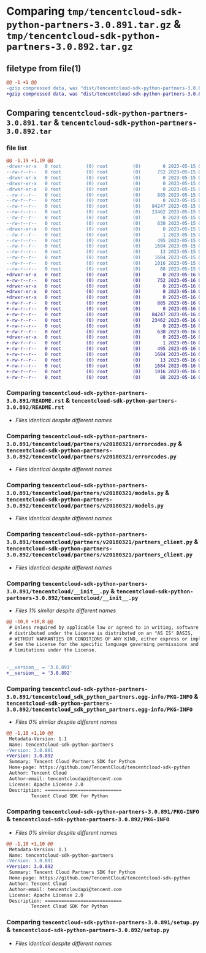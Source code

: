 # Comparing `tmp/tencentcloud-sdk-python-partners-3.0.891.tar.gz` & `tmp/tencentcloud-sdk-python-partners-3.0.892.tar.gz`

## filetype from file(1)

```diff
@@ -1 +1 @@
-gzip compressed data, was "dist/tencentcloud-sdk-python-partners-3.0.891.tar", last modified: Mon May 15 04:00:10 2023, max compression
+gzip compressed data, was "dist/tencentcloud-sdk-python-partners-3.0.892.tar", last modified: Tue May 16 00:42:38 2023, max compression
```

## Comparing `tencentcloud-sdk-python-partners-3.0.891.tar` & `tencentcloud-sdk-python-partners-3.0.892.tar`

### file list

```diff
@@ -1,19 +1,19 @@
-drwxr-xr-x   0 root         (0) root         (0)        0 2023-05-15 04:00:10.000000 tencentcloud-sdk-python-partners-3.0.891/
--rw-r--r--   0 root         (0) root         (0)      752 2023-05-15 04:00:10.000000 tencentcloud-sdk-python-partners-3.0.891/README.rst
-drwxr-xr-x   0 root         (0) root         (0)        0 2023-05-15 04:00:10.000000 tencentcloud-sdk-python-partners-3.0.891/tencentcloud/
-drwxr-xr-x   0 root         (0) root         (0)        0 2023-05-15 04:00:10.000000 tencentcloud-sdk-python-partners-3.0.891/tencentcloud/partners/
-drwxr-xr-x   0 root         (0) root         (0)        0 2023-05-15 04:00:10.000000 tencentcloud-sdk-python-partners-3.0.891/tencentcloud/partners/v20180321/
--rw-r--r--   0 root         (0) root         (0)      885 2023-05-15 04:00:10.000000 tencentcloud-sdk-python-partners-3.0.891/tencentcloud/partners/v20180321/errorcodes.py
--rw-r--r--   0 root         (0) root         (0)        0 2023-05-15 04:00:10.000000 tencentcloud-sdk-python-partners-3.0.891/tencentcloud/partners/v20180321/__init__.py
--rw-r--r--   0 root         (0) root         (0)    84247 2023-05-15 04:00:10.000000 tencentcloud-sdk-python-partners-3.0.891/tencentcloud/partners/v20180321/models.py
--rw-r--r--   0 root         (0) root         (0)    23462 2023-05-15 04:00:10.000000 tencentcloud-sdk-python-partners-3.0.891/tencentcloud/partners/v20180321/partners_client.py
--rw-r--r--   0 root         (0) root         (0)        0 2023-05-15 04:00:10.000000 tencentcloud-sdk-python-partners-3.0.891/tencentcloud/partners/__init__.py
--rw-r--r--   0 root         (0) root         (0)      630 2023-05-15 04:00:10.000000 tencentcloud-sdk-python-partners-3.0.891/tencentcloud/__init__.py
-drwxr-xr-x   0 root         (0) root         (0)        0 2023-05-15 04:00:10.000000 tencentcloud-sdk-python-partners-3.0.891/tencentcloud_sdk_python_partners.egg-info/
--rw-r--r--   0 root         (0) root         (0)        1 2023-05-15 04:00:10.000000 tencentcloud-sdk-python-partners-3.0.891/tencentcloud_sdk_python_partners.egg-info/dependency_links.txt
--rw-r--r--   0 root         (0) root         (0)      495 2023-05-15 04:00:10.000000 tencentcloud-sdk-python-partners-3.0.891/tencentcloud_sdk_python_partners.egg-info/SOURCES.txt
--rw-r--r--   0 root         (0) root         (0)     1684 2023-05-15 04:00:10.000000 tencentcloud-sdk-python-partners-3.0.891/tencentcloud_sdk_python_partners.egg-info/PKG-INFO
--rw-r--r--   0 root         (0) root         (0)       13 2023-05-15 04:00:10.000000 tencentcloud-sdk-python-partners-3.0.891/tencentcloud_sdk_python_partners.egg-info/top_level.txt
--rw-r--r--   0 root         (0) root         (0)     1684 2023-05-15 04:00:10.000000 tencentcloud-sdk-python-partners-3.0.891/PKG-INFO
--rw-r--r--   0 root         (0) root         (0)     1016 2023-05-15 04:00:10.000000 tencentcloud-sdk-python-partners-3.0.891/setup.py
--rw-r--r--   0 root         (0) root         (0)       88 2023-05-15 04:00:10.000000 tencentcloud-sdk-python-partners-3.0.891/setup.cfg
+drwxr-xr-x   0 root         (0) root         (0)        0 2023-05-16 00:42:38.000000 tencentcloud-sdk-python-partners-3.0.892/
+-rw-r--r--   0 root         (0) root         (0)      752 2023-05-16 00:42:37.000000 tencentcloud-sdk-python-partners-3.0.892/README.rst
+drwxr-xr-x   0 root         (0) root         (0)        0 2023-05-16 00:42:38.000000 tencentcloud-sdk-python-partners-3.0.892/tencentcloud/
+drwxr-xr-x   0 root         (0) root         (0)        0 2023-05-16 00:42:38.000000 tencentcloud-sdk-python-partners-3.0.892/tencentcloud/partners/
+drwxr-xr-x   0 root         (0) root         (0)        0 2023-05-16 00:42:38.000000 tencentcloud-sdk-python-partners-3.0.892/tencentcloud/partners/v20180321/
+-rw-r--r--   0 root         (0) root         (0)      885 2023-05-16 00:42:37.000000 tencentcloud-sdk-python-partners-3.0.892/tencentcloud/partners/v20180321/errorcodes.py
+-rw-r--r--   0 root         (0) root         (0)        0 2023-05-16 00:42:37.000000 tencentcloud-sdk-python-partners-3.0.892/tencentcloud/partners/v20180321/__init__.py
+-rw-r--r--   0 root         (0) root         (0)    84247 2023-05-16 00:42:37.000000 tencentcloud-sdk-python-partners-3.0.892/tencentcloud/partners/v20180321/models.py
+-rw-r--r--   0 root         (0) root         (0)    23462 2023-05-16 00:42:37.000000 tencentcloud-sdk-python-partners-3.0.892/tencentcloud/partners/v20180321/partners_client.py
+-rw-r--r--   0 root         (0) root         (0)        0 2023-05-16 00:42:37.000000 tencentcloud-sdk-python-partners-3.0.892/tencentcloud/partners/__init__.py
+-rw-r--r--   0 root         (0) root         (0)      630 2023-05-16 00:42:37.000000 tencentcloud-sdk-python-partners-3.0.892/tencentcloud/__init__.py
+drwxr-xr-x   0 root         (0) root         (0)        0 2023-05-16 00:42:38.000000 tencentcloud-sdk-python-partners-3.0.892/tencentcloud_sdk_python_partners.egg-info/
+-rw-r--r--   0 root         (0) root         (0)        1 2023-05-16 00:42:38.000000 tencentcloud-sdk-python-partners-3.0.892/tencentcloud_sdk_python_partners.egg-info/dependency_links.txt
+-rw-r--r--   0 root         (0) root         (0)      495 2023-05-16 00:42:38.000000 tencentcloud-sdk-python-partners-3.0.892/tencentcloud_sdk_python_partners.egg-info/SOURCES.txt
+-rw-r--r--   0 root         (0) root         (0)     1684 2023-05-16 00:42:37.000000 tencentcloud-sdk-python-partners-3.0.892/tencentcloud_sdk_python_partners.egg-info/PKG-INFO
+-rw-r--r--   0 root         (0) root         (0)       13 2023-05-16 00:42:38.000000 tencentcloud-sdk-python-partners-3.0.892/tencentcloud_sdk_python_partners.egg-info/top_level.txt
+-rw-r--r--   0 root         (0) root         (0)     1684 2023-05-16 00:42:38.000000 tencentcloud-sdk-python-partners-3.0.892/PKG-INFO
+-rw-r--r--   0 root         (0) root         (0)     1016 2023-05-16 00:42:37.000000 tencentcloud-sdk-python-partners-3.0.892/setup.py
+-rw-r--r--   0 root         (0) root         (0)       88 2023-05-16 00:42:38.000000 tencentcloud-sdk-python-partners-3.0.892/setup.cfg
```

### Comparing `tencentcloud-sdk-python-partners-3.0.891/README.rst` & `tencentcloud-sdk-python-partners-3.0.892/README.rst`

 * *Files identical despite different names*

### Comparing `tencentcloud-sdk-python-partners-3.0.891/tencentcloud/partners/v20180321/errorcodes.py` & `tencentcloud-sdk-python-partners-3.0.892/tencentcloud/partners/v20180321/errorcodes.py`

 * *Files identical despite different names*

### Comparing `tencentcloud-sdk-python-partners-3.0.891/tencentcloud/partners/v20180321/models.py` & `tencentcloud-sdk-python-partners-3.0.892/tencentcloud/partners/v20180321/models.py`

 * *Files identical despite different names*

### Comparing `tencentcloud-sdk-python-partners-3.0.891/tencentcloud/partners/v20180321/partners_client.py` & `tencentcloud-sdk-python-partners-3.0.892/tencentcloud/partners/v20180321/partners_client.py`

 * *Files identical despite different names*

### Comparing `tencentcloud-sdk-python-partners-3.0.891/tencentcloud/__init__.py` & `tencentcloud-sdk-python-partners-3.0.892/tencentcloud/__init__.py`

 * *Files 1% similar despite different names*

```diff
@@ -10,8 +10,8 @@
 # Unless required by applicable law or agreed to in writing, software
 # distributed under the License is distributed on an "AS IS" BASIS,
 # WITHOUT WARRANTIES OR CONDITIONS OF ANY KIND, either express or implied.
 # See the License for the specific language governing permissions and
 # limitations under the License.
 
 
-__version__ = '3.0.891'
+__version__ = '3.0.892'
```

### Comparing `tencentcloud-sdk-python-partners-3.0.891/tencentcloud_sdk_python_partners.egg-info/PKG-INFO` & `tencentcloud-sdk-python-partners-3.0.892/tencentcloud_sdk_python_partners.egg-info/PKG-INFO`

 * *Files 0% similar despite different names*

```diff
@@ -1,10 +1,10 @@
 Metadata-Version: 1.1
 Name: tencentcloud-sdk-python-partners
-Version: 3.0.891
+Version: 3.0.892
 Summary: Tencent Cloud Partners SDK for Python
 Home-page: https://github.com/TencentCloud/tencentcloud-sdk-python
 Author: Tencent Cloud
 Author-email: tencentcloudapi@tencent.com
 License: Apache License 2.0
 Description: ============================
         Tencent Cloud SDK for Python
```

### Comparing `tencentcloud-sdk-python-partners-3.0.891/PKG-INFO` & `tencentcloud-sdk-python-partners-3.0.892/PKG-INFO`

 * *Files 0% similar despite different names*

```diff
@@ -1,10 +1,10 @@
 Metadata-Version: 1.1
 Name: tencentcloud-sdk-python-partners
-Version: 3.0.891
+Version: 3.0.892
 Summary: Tencent Cloud Partners SDK for Python
 Home-page: https://github.com/TencentCloud/tencentcloud-sdk-python
 Author: Tencent Cloud
 Author-email: tencentcloudapi@tencent.com
 License: Apache License 2.0
 Description: ============================
         Tencent Cloud SDK for Python
```

### Comparing `tencentcloud-sdk-python-partners-3.0.891/setup.py` & `tencentcloud-sdk-python-partners-3.0.892/setup.py`

 * *Files identical despite different names*

